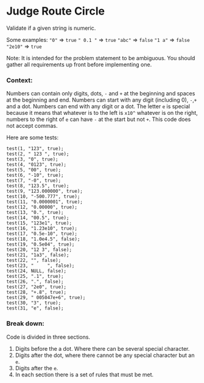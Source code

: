 # Judge Route Circle

Validate if a given string is numeric.

Some examples:
`"0"` => `true`
`" 0.1 "` => `true`
`"abc"` => `false`
`"1 a"` => `false`
`"2e10"` => `true`

Note: It is intended for the problem statement to be ambiguous. You should gather all requirements up front before implementing one.

### Context:
Numbers can contain only digits, dots, `-` and `+` at the beginning and spaces
at the beginning and end. Numbers can start with any digit (including 0), `-`,`+` and a dot.
Numbers can end with any digit or a dot.
The letter `e` is special because it means that whatever
is to the left is `x10^` whatever is on the right, numbers to the right of `e` can
have `-` at the start but not `+`.
This code does not accept commas.

Here are some tests:
```
test(1, "123", true);
test(2, " 123 ", true);
test(3, "0", true);
test(4, "0123", true);
test(5, "00", true);
test(6, "-10", true);
test(7, "-0", true);
test(8, "123.5", true);
test(9, "123.000000", true);
test(10, "-500.777", true);
test(11, "0.0000001", true);
test(12, "0.00000", true);
test(13, "0.", true);
test(14, "00.5", true);
test(15, "123e1", true);
test(16, "1.23e10", true);
test(17, "0.5e-10", true);
test(18, "1.0e4.5", false);
test(19, "0.5e04", true);
test(20, "12 3", false);
test(21, "1a3", false);
test(22, "", false);
test(23, "     ", false);
test(24, NULL, false);
test(25, ".1", true);
test(26, ".", false);
test(27, "2e0", true);
test(28, "+.8", true);
test(29, " 005047e+6", true);
test(30, "3", true);
test(31, "e", false);
```

### Break down:
Code is divided in three sections.
1. Digits before the a dot. Where there can be several special character.
2. Digits after the dot, where there cannot be any special character but an `e`.
3. Digits after the `e`.
4. In each section there is a set of rules that must be met.
